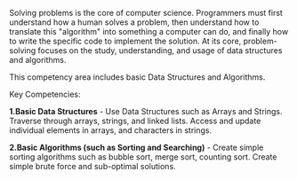 Solving problems is the core of computer science. Programmers must first understand how a human solves a problem, then understand how to translate this "algorithm" into 
something a computer can do, and finally how to write the specific code to implement the solution. At its core, problem-solving focuses on the study, understanding, and 
usage of data structures and algorithms. 

This competency area includes basic Data Structures and Algorithms.

Key Competencies:

  **1.Basic Data Structures** - Use Data Structures such as Arrays and Strings. Traverse through arrays, strings, and linked lists. 
                              Access and update individual elements in arrays, and characters in strings.
                              
  **2.Basic Algorithms (such as Sorting and Searching)** - Create simple sorting algorithms such as bubble sort, merge sort, counting sort. 
                                                          Create simple brute force and sub-optimal solutions.
